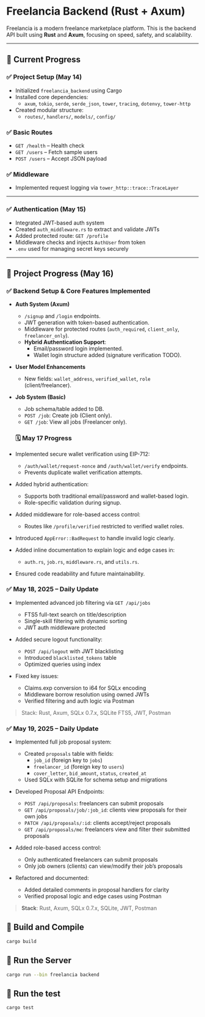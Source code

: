 
# Freelancia Backend (Rust + Axum)

Freelancia is a modern freelance marketplace platform. This is the backend API built using **Rust** and **Axum**, focusing on speed, safety, and scalability.

---

## 🚧 Current Progress

### ✅ Project Setup (May 14)
- Initialized `freelancia_backend` using Cargo
- Installed core dependencies:
  - `axum`, `tokio`, `serde`, `serde_json`, `tower`, `tracing`, `dotenvy`, `tower-http`
- Created modular structure:
  - `routes/`, `handlers/`, `models/`, `config/`

### ✅ Basic Routes
- `GET /health` – Health check
- `GET /users` – Fetch sample users
- `POST /users` – Accept JSON payload

### ✅ Middleware
- Implemented request logging via `tower_http::trace::TraceLayer`

---

### ✅ Authentication (May 15)
- Integrated JWT-based auth system
- Created `auth_middleware.rs` to extract and validate JWTs
- Added protected route: `GET /profile`
- Middleware checks and injects `AuthUser` from token
- `.env` used for managing secret keys securely

---
## 🚀 Project Progress (May 16)

### ✅ Backend Setup & Core Features Implemented

- **Auth System (Axum)**
  - `/signup` and `/login` endpoints.
  - JWT generation with token-based authentication.
  - Middleware for protected routes (`auth_required`, `client_only`, `freelancer_only`).
  - **Hybrid Authentication Support**:
    - Email/password login implemented.
    - Wallet login structure added (signature verification TODO).
- **User Model Enhancements**
  - New fields: `wallet_address`, `verified_wallet`, `role` (client/freelancer).

- **Job System (Basic)**
  - Job schema/table added to DB.
  - `POST /job`: Create job (Client only).
  - `GET /job`: View all jobs (Freelancer only).

  ### 🗓️ May 17 Progress

- Implemented secure wallet verification using EIP-712:
  - `/auth/wallet/request-nonce` and `/auth/wallet/verify` endpoints.
  - Prevents duplicate wallet verification attempts.

- Added hybrid authentication:
  - Supports both traditional email/password and wallet-based login.
  - Role-specific validation during signup.

- Added middleware for role-based access control:
  - Routes like `/profile/verified` restricted to verified wallet roles.

- Introduced `AppError::BadRequest` to handle invalid logic clearly.

- Added inline documentation to explain logic and edge cases in:
  - `auth.rs`, `job.rs`, `middleware.rs`, and `utils.rs`.

- Ensured code readability and future maintainability.

### ✅ May 18, 2025 – Daily Update

- Implemented advanced job filtering via `GET /api/jobs`
  - FTS5 full-text search on title/description
  - Single-skill filtering with dynamic sorting
  - JWT auth middleware protected

- Added secure logout functionality:
  - `POST /api/logout` with JWT blacklisting
  - Introduced `blacklisted_tokens` table
  - Optimized queries using index

- Fixed key issues:
  - Claims.exp conversion to i64 for SQLx encoding
  - Middleware borrow resolution using owned JWTs
  - Verified filtering and auth logic via Postman

> Stack: Rust, Axum, SQLx 0.7.x, SQLite FTS5, JWT, Postman

### ✅ May 19, 2025 – Daily Update

- Implemented full job proposal system:
  - Created `proposals` table with fields:
    - `job_id` (foreign key to `jobs`)
    - `freelancer_id` (foreign key to `users`)
    - `cover_letter`, `bid_amount`, `status`, `created_at`
  - Used SQLx with SQLite for schema setup and migrations

- Developed Proposal API Endpoints:
  - `POST /api/proposals`: freelancers can submit proposals
  - `GET /api/proposals/job/:job_id`: clients view proposals for their own jobs
  - `PATCH /api/proposals/:id`: clients accept/reject proposals
  - `GET /api/proposals/me`: freelancers view and filter their submitted proposals

- Added role-based access control:
  - Only authenticated freelancers can submit proposals
  - Only job owners (clients) can view/modify their job’s proposals

- Refactored and documented:
  - Added detailed comments in proposal handlers for clarity
  - Verified proposal logic and edge cases using Postman

> **Stack**: Rust, Axum, SQLx 0.7.x, SQLite, JWT, Postman


## 🔧 Build and Compile
```bash
cargo build
```

## 🔧 Run the Server

```bash
cargo run --bin freelancia backend
```

## 🔧 Run the test

```bash
cargo test
```

